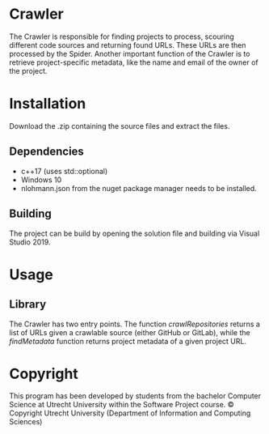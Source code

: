 # Crawler

The Crawler is responsible for finding projects to process, scouring different code sources and returning found URLs. These URLs are then processed by the Spider. Another important function of the Crawler is to retrieve project-specific metadata, like the name and email of the owner of the project.

# Installation

Download the .zip containing the source files and extract the files.
## Dependencies

* c++17 (uses std::optional)
* Windows 10
* nlohmann.json from the nuget package manager needs to be installed.
## Building

The project can be build by opening the solution file and building via Visual Studio 2019.
# Usage

## Library

The Crawler has two entry points. The function _crawlRepositories_ returns a list of URLs given a crawlable source (either GitHub or GitLab), while the _findMetadata_ function returns project metadata of a given project URL.
# Copyright

This program has been developed by students from the bachelor Computer Science at Utrecht University within the Software Project course.
© Copyright Utrecht University (Department of Information and Computing Sciences)


